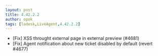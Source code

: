 ```yaml
---
layout: post
title: 4.42.2.2
author: opok
tags: [ladesk,LiveAgent,4.42.2.2]
---
```


- [Fix] XSS throught external page in external preview (#4681)
- [Fix] Agent notification about new ticket disabled by default (revert #4677)

